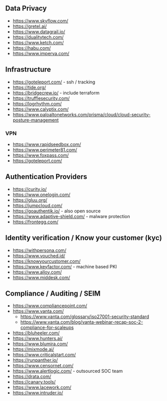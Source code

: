 ## Data Privacy
* https://www.skyflow.com/
* https://gretel.ai/
* https://www.datagrail.io/
* https://dualitytech.com/
* https://www.ketch.com/
* https://habu.com/
* https://www.imperva.com/

## Infrastructure
* https://goteleport.com/ - ssh / tracking
* https://tide.org/
* https://bridgecrew.io/ - include terraform 
* https://trufflesecurity.com/
* https://logrhythm.com/
* https://www.calyptix.com/
* https://www.paloaltonetworks.com/prisma/cloud/cloud-security-posture-management


### VPN
* https://www.rapidseedbox.com/
* https://www.perimeter81.com/
* https://www.foxpass.com/
* https://goteleport.com/

## Authentication Providers
* https://curity.io/
* https://www.onelogin.com/
* https://gluu.org/
* https://jumpcloud.com/
* https://goauthentik.io/ - also open source
* https://www.adaptive-shield.com/ - malware protection
* https://frontegg.com/

## Identity verification / Know your customer (kyc)
* https://withpersona.com/
* https://www.vouched.id/
* https://knowyourcustomer.com/
* https://www.keyfactor.com/ - machine based PKI
* https://www.alloy.com/
* https://www.middesk.com/

## Compliance / Auditing / SEIM
* https://www.compliancepoint.com/
* https://www.vanta.com/
    * https://www.vanta.com/glossary/iso27001-security-standard
    * https://www.vanta.com/blog/vanta-webinar-recap-soc-2-compliance-for-scaleups
* https://bluheeler.com/
* https://www.hunters.ai/
* https://www.blumira.com/
* https://mixmode.ai/
* https://www.criticalstart.com/
* https://runpanther.io/
* https://www.censornet.com/
* https://www.alertlogic.com/ - outsourced SOC team
* https://drata.com/
* https://canary.tools/
* https://www.lacework.com/
* https://www.intruder.io/

